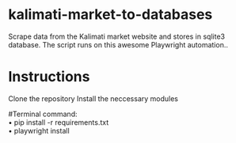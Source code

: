 # kalimati-market-to-databases
Scrape data from the Kalimati market website and stores in sqlite3 database. The script runs on this awesome Playwright automation..

# Instructions
Clone the repository
Install the neccessary modules

#Terminal command:                    
• pip install -r requirements.txt                                                                                                                               
• playwright install

